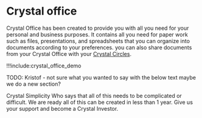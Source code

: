# Crystal office

Crystal Office has been created to provide you with all you need for your personal and business purposes. It contains all you need for paper work such as files, presentations, and spreadsheets that you can organize into documents according to your preferences. you can also share documents from your Crystal Office with your [Crystal Circles](crystal_circles_intro.md).

!!!include:crystal_office_demo

TODO: Kristof - not sure what you wanted to say with the below text maybe we do a new section?

Crystal Simplicity
Who says that all of this needs to be complicated or difficult. We are ready all of this can be created in less than 1 year. Give us your support and become a Crystal Investor.
